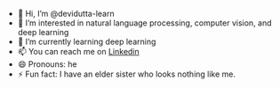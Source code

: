 - 👋 Hi, I’m @devidutta-learn
- 👀 I’m interested in natural language processing, computer vision, and deep learning
- 🌱 I’m currently learning deep learning
- 📫 You can reach me on [Linkedin](https://www.linkedin.com/in/deviduttanayak18/)
- 😄 Pronouns: he
- ⚡ Fun fact: I have an elder sister who looks nothing like me.

<!---
devidutta-learn/devidutta-learn is a ✨ special ✨ repository because its `README.md` (this file) appears on your GitHub profile.
You can click the Preview link to take a look at your changes.
--->
